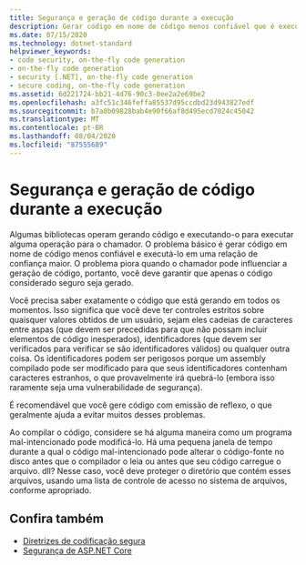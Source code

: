 ```yaml
---
title: Segurança e geração de código durante a execução
description: Gerar código em nome de código menos confiável que é executado em uma confiança mais alta é uma preocupação de segurança, especialmente quando um chamador pode influenciar a geração de código.
ms.date: 07/15/2020
ms.technology: dotnet-standard
helpviewer_keywords:
- code security, on-the-fly code generation
- on-the-fly code generation
- security [.NET], on-the-fly code generation
- secure coding, on-the-fly code generation
ms.assetid: 6d221724-bb21-4d76-90c3-0ee2a2e69be2
ms.openlocfilehash: a3fc51c346feffa85537d95ccdbd23d943827edf
ms.sourcegitcommit: b7a8b09828bab4e90f66af8d495ecd7024c45042
ms.translationtype: MT
ms.contentlocale: pt-BR
ms.lasthandoff: 08/04/2020
ms.locfileid: "87555689"
---
```

# <a name="security-and-on-the-fly-code-generation"></a>Segurança e geração de código durante a execução

Algumas bibliotecas operam gerando código e executando-o para executar alguma operação para o chamador. O problema básico é gerar código em nome de código menos confiável e executá-lo em uma relação de confiança maior. O problema piora quando o chamador pode influenciar a geração de código, portanto, você deve garantir que apenas o código considerado seguro seja gerado.  
  
Você precisa saber exatamente o código que está gerando em todos os momentos. Isso significa que você deve ter controles estritos sobre quaisquer valores obtidos de um usuário, sejam eles cadeias de caracteres entre aspas (que devem ser precedidas para que não possam incluir elementos de código inesperados), identificadores (que devem ser verificados para verificar se são identificadores válidos) ou qualquer outra coisa. Os identificadores podem ser perigosos porque um assembly compilado pode ser modificado para que seus identificadores contenham caracteres estranhos, o que provavelmente irá quebrá-lo (embora isso raramente seja uma vulnerabilidade de segurança).  
  
É recomendável que você gere código com emissão de reflexo, o que geralmente ajuda a evitar muitos desses problemas.  
  
Ao compilar o código, considere se há alguma maneira como um programa mal-intencionado pode modificá-lo. Há uma pequena janela de tempo durante a qual o código mal-intencionado pode alterar o código-fonte no disco antes que o compilador o leia ou antes que seu código carregue o arquivo. dll? Nesse caso, você deve proteger o diretório que contém esses arquivos, usando uma lista de controle de acesso no sistema de arquivos, conforme apropriado.  
  
## <a name="see-also"></a>Confira também

- [Diretrizes de codificação segura](secure-coding-guidelines.md)
- [Segurança de ASP.NET Core](/aspnet/core/security/)
